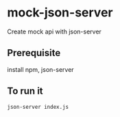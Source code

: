# mock-json-server
Create mock api with json-server

## Prerequisite
install npm, json-server

## To run it
```
json-server index.js
```
